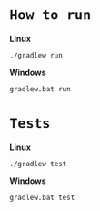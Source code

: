 # `How to run`
**Linux**

`./gradlew run`

**Windows**

`gradlew.bat run`

# `Tests`

**Linux**

`./gradlew test`

**Windows**

`gradlew.bat test`